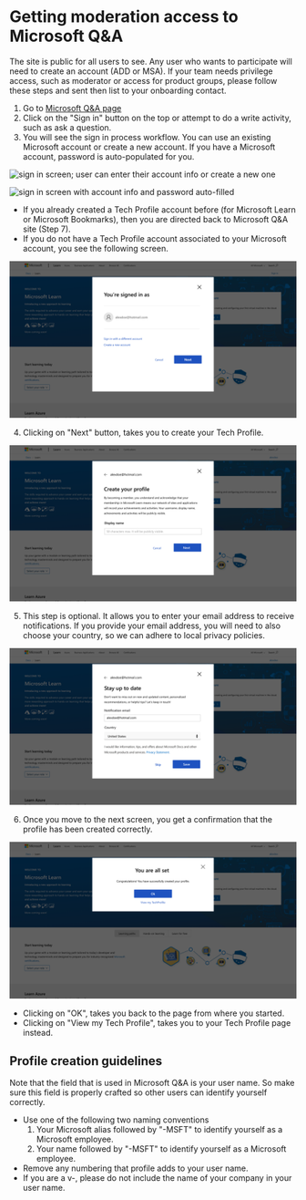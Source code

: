# Getting moderation access to Microsoft Q&A

The site is public for all users to see. Any user who wants to participate will need to create an account (ADD or MSA). If your team needs privilege access, such as moderator or access for product groups, please follow these steps and sent then list to your onboarding contact.

1. Go to [Microsoft Q&A page](https://docs.microsoft.com/answers)
1. Click on the "Sign in" button on the top or attempt to do a write activity, such as ask a question.
1. You will see the sign in process workflow. You can use an existing Microsoft account or create a new account. If you have a Microsoft account, password is auto-populated for you.

![sign in screen; user can enter their account info or create a new one](media/sign-in-process-1.png)

![sign in screen with account info and password auto-filled](media/sign-in-process-2.png)

- If you already created a Tech Profile account before (for Microsoft Learn or Microsoft Bookmarks), then you are directed back to Microsoft Q&A site (Step 7).
- If you do not have a Tech Profile account associated to your Microsoft account, you see the following screen.

![confirm to use current user account](media/sign-in-process-3.png)

4. Clicking on "Next" button, takes you to create your Tech Profile.

![enter your tech profile user name screen](media/sign-in-process-4.png)

5. This step is optional. It allows you to enter your email address to receive notifications. If you provide your email address, you will need to also choose your country, so we can adhere to local privacy policies.

![provide email and country](media/sign-in-process-5.png)

6. Once you move to the next screen, you get a confirmation that the profile has been created correctly.

![profile created successfully](media/sign-in-process-6.png)

- Clicking on "OK", takes you back to the page from where you started.
- Clicking on "View my Tech Profile", takes you to your Tech Profile page instead.

## Profile creation guidelines

Note that the field that is used in Microsoft Q&A is your user name. So make sure this field is properly crafted so other users can identify yourself correctly.

- Use one of the following two naming conventions
    1. Your Microsoft alias followed by "-MSFT" to identify yourself as a Microsoft employee. 
    2. Your name followed by "-MSFT" to identify yourself as a Microsoft employee. 
- Remove any numbering that profile adds to your user name.
- If you are a v-, please do not include the name of your company in your user name.
